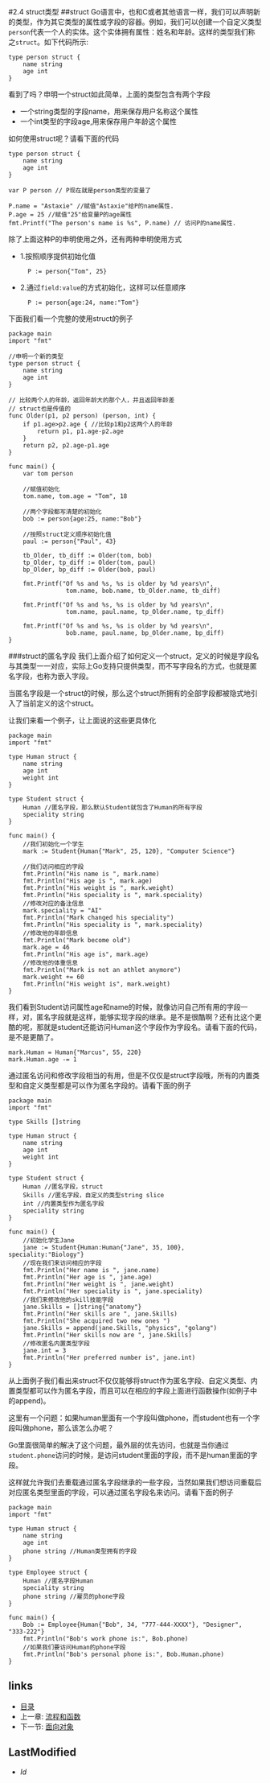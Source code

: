 #2.4 struct类型
##struct
Go语言中，也和C或者其他语言一样，我们可以声明新的类型，作为其它类型的属性或字段的容器。例如，我们可以创建一个自定义类型`person`代表一个人的实体。这个实体拥有属性：姓名和年龄。这样的类型我们称之`struct`。如下代码所示:

	type person struct {
    	name string 
		age int
	}
看到了吗？申明一个struct如此简单，上面的类型包含有两个字段
- 一个string类型的字段name，用来保存用户名称这个属性
- 一个int类型的字段age,用来保存用户年龄这个属性

如何使用struct呢？请看下面的代码

	type person struct {
    	name string
    	age int
	}

	var P person // P现在就是person类型的变量了
	
	P.name = "Astaxie" //赋值"Astaxie"给P的name属性.
	P.age = 25 //赋值"25"给变量P的age属性
	fmt.Printf("The person's name is %s", P.name) // 访问P的name属性.	
除了上面这种P的申明使用之外，还有两种申明使用方式

- 1.按照顺序提供初始化值

		P := person{"Tom", 25}
	
- 2.通过`field:value`的方式初始化，这样可以任意顺序

		P := person{age:24, name:"Tom"}

下面我们看一个完整的使用struct的例子

	package main
	import "fmt"

	//申明一个新的类型
	type person struct {
	    name string
	    age int
	}

	// 比较两个人的年龄，返回年龄大的那个人，并且返回年龄差
	// struct也是传值的
	func Older(p1, p2 person) (person, int) {
    	if p1.age>p2.age { //比较p1和p2这两个人的年龄
    	    return p1, p1.age-p2.age
    	}
    	return p2, p2.age-p1.age
	}

	func main() {
	    var tom person
	
	    //赋值初始化
	    tom.name, tom.age = "Tom", 18
	
	    //两个字段都写清楚的初始化
	    bob := person{age:25, name:"Bob"}
	    
	    //按照struct定义顺序初始化值
	    paul := person{"Paul", 43}
		
	    tb_Older, tb_diff := Older(tom, bob)
	    tp_Older, tp_diff := Older(tom, paul)
	    bp_Older, bp_diff := Older(bob, paul)
	
	    fmt.Printf("Of %s and %s, %s is older by %d years\n",
	                tom.name, bob.name, tb_Older.name, tb_diff)
	
	    fmt.Printf("Of %s and %s, %s is older by %d years\n",
	                tom.name, paul.name, tp_Older.name, tp_diff)
	
	    fmt.Printf("Of %s and %s, %s is older by %d years\n",
	                bob.name, paul.name, bp_Older.name, bp_diff)
	}

###struct的匿名字段
我们上面介绍了如何定义一个struct，定义的时候是字段名与其类型一一对应，实际上Go支持只提供类型，而不写字段名的方式，也就是匿名字段，也称为嵌入字段。

当匿名字段是一个struct的时候，那么这个struct所拥有的全部字段都被隐式地引入了当前定义的这个struct。

让我们来看一个例子，让上面说的这些更具体化

	package main
	import "fmt"
	
	type Human struct {
	    name string
	    age int
	    weight int
	}
	
	type Student struct {
	    Human //匿名字段，那么默认Student就包含了Human的所有字段
	    speciality string
	}
	
	func main() {
	    //我们初始化一个学生
	    mark := Student{Human{"Mark", 25, 120}, "Computer Science"}
	    
	    //我们访问相应的字段
	    fmt.Println("His name is ", mark.name)
	    fmt.Println("His age is ", mark.age)
	    fmt.Println("His weight is ", mark.weight)
	    fmt.Println("His speciality is ", mark.speciality)
	    //修改对应的备注信息
	    mark.speciality = "AI"
    	fmt.Println("Mark changed his speciality")
    	fmt.Println("His speciality is ", mark.speciality)
    	//修改他的年龄信息
    	fmt.Println("Mark become old")
    	mark.age = 46
    	fmt.Println("His age is", mark.age)
    	//修改他的体重信息
    	fmt.Println("Mark is not an athlet anymore")
    	mark.weight += 60
    	fmt.Println("His weight is", mark.weight)
	}

我们看到Student访问属性age和name的时候，就像访问自己所有用的字段一样，对，匿名字段就是这样，能够实现字段的继承。是不是很酷啊？还有比这个更酷的呢，那就是student还能访问Human这个字段作为字段名。请看下面的代码，是不是更酷了。

	mark.Human = Human{"Marcus", 55, 220}
	mark.Human.age -= 1
	
通过匿名访问和修改字段相当的有用，但是不仅仅是struct字段哦，所有的内置类型和自定义类型都是可以作为匿名字段的。请看下面的例子

	package main
	import "fmt"

	type Skills []string
	
	type Human struct {
	    name string
	    age int
	    weight int
	}
	
	type Student struct {
	    Human //匿名字段，struct
	    Skills //匿名字段，自定义的类型string slice
	    int //内置类型作为匿名字段
	    speciality string
	}
	
	func main() {
	    //初始化学生Jane
	    jane := Student{Human:Human{"Jane", 35, 100}, speciality:"Biology"}
	    //现在我们来访问相应的字段
	    fmt.Println("Her name is ", jane.name)
	    fmt.Println("Her age is ", jane.age)
	    fmt.Println("Her weight is ", jane.weight)
	    fmt.Println("Her speciality is ", jane.speciality)
	    //我们来修改他的skill技能字段
	    jane.Skills = []string{"anatomy"}
	    fmt.Println("Her skills are ", jane.Skills)
	    fmt.Println("She acquired two new ones ")
	    jane.Skills = append(jane.Skills, "physics", "golang")
	    fmt.Println("Her skills now are ", jane.Skills)
	    //修改匿名内置类型字段
	    jane.int = 3
	    fmt.Println("Her preferred number is", jane.int)
	}
	
从上面例子我们看出来struct不仅仅能够将struct作为匿名字段、自定义类型、内置类型都可以作为匿名字段，而且可以在相应的字段上面进行函数操作(如例子中的append)。

这里有一个问题：如果human里面有一个字段叫做phone，而student也有一个字段叫做phone，那么该怎么办呢？

Go里面很简单的解决了这个问题，最外层的优先访问，也就是当你通过`student.phone`访问的时候，是访问student里面的字段，而不是human里面的字段。

这样就允许我们去重载通过匿名字段继承的一些字段，当然如果我们想访问重载后对应匿名类型里面的字段，可以通过匿名字段名来访问。请看下面的例子

	package main
	import "fmt"

	type Human struct {
	    name string
	    age int
	    phone string //Human类型拥有的字段
	}
	
	type Employee struct {
	    Human //匿名字段Human
	    speciality string
	    phone string //雇员的phone字段
	}
	
	func main() {
	    Bob := Employee{Human{"Bob", 34, "777-444-XXXX"}, "Designer", "333-222"}
	    fmt.Println("Bob's work phone is:", Bob.phone)
	    //如果我们要访问Human的phone字段
	    fmt.Println("Bob's personal phone is:", Bob.Human.phone)
	}


## links
   * [目录](<preface.md>)
   * 上一章: [流程和函数](<2.3.md>)
   * 下一节: [面向对象](<2.5.md>)

## LastModified 
   * $Id$
